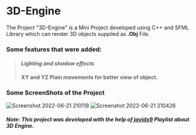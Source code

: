 # 3D-Engine

The Project "3D-Engine" is a Mini Project developed using C++ and SFML Library which can render 3D objects suppiled as **.Obj** File.

### Some features that were added:

> #### *Lighting and shadow effects* 
> #### **XY** and **YZ** Plain movements for better view of object.

### Some ScreenShots of the Project
![Screenshot 2022-06-21 210118](https://user-images.githubusercontent.com/88682260/174845287-37af16c3-db9b-4d61-9a79-baabf21d5013.png)
![Screenshot 2022-06-21 210426](https://user-images.githubusercontent.com/88682260/174845295-e467f100-5394-4ccb-959d-e29ef7969959.png)

##### Note: This project was developed with the help of [javidx9](https://www.youtube.com/c/javidx9) Playlist about 3D Engine.
